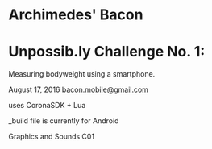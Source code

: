 # Archimedes' Bacon
# Unpossib.ly Challenge No. 1:
Measuring bodyweight using a smartphone.


August 17, 2016
bacon.mobile@gmail.com


uses CoronaSDK + Lua

_build file is currently for Android




Graphics and Sounds C01
